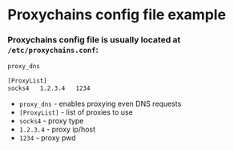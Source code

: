 # Proxychains config file example

### Proxychains config file is usually located at `/etc/proxychains.conf`:

```txt
proxy_dns

[ProxyList]
socks4   1.2.3.4   1234

```

- `proxy_dns` - enables proxying even DNS requests
- `[ProxyList]` - list of proxies to use
- `socks4` - proxy type
- `1.2.3.4` - proxy ip/host
- `1234` - proxy pwd


